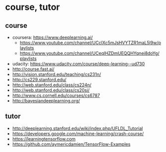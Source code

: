 # course, tutor

## course
* coursera: https://www.deeplearning.ai/
  * https://www.youtube.com/channel/UCcIXc5mJsHVYTZR1maL5l9w/playlists
  * https://www.youtube.com/channel/UCeqlHZDmUEQQHYqnei8doYg/playlists
* udacity: https://www.udacity.com/course/deep-learning--ud730
* http://course.fast.ai/
* http://vision.stanford.edu/teaching/cs231n/
* http://cs229.stanford.edu/
* http://web.stanford.edu/class/cs224n/
* http://web.stanford.edu/class/cs20si/
* http://www.cs.cornell.edu/courses/cs6787
* http://bayesiandeeplearning.org/

## tutor
* http://deeplearning.stanford.edu/wiki/index.php/UFLDL_Tutorial
* https://developers.google.com/machine-learning/crash-course/
* https://learningtensorflow.com
* https://github.com/aymericdamien/TensorFlow-Examples
